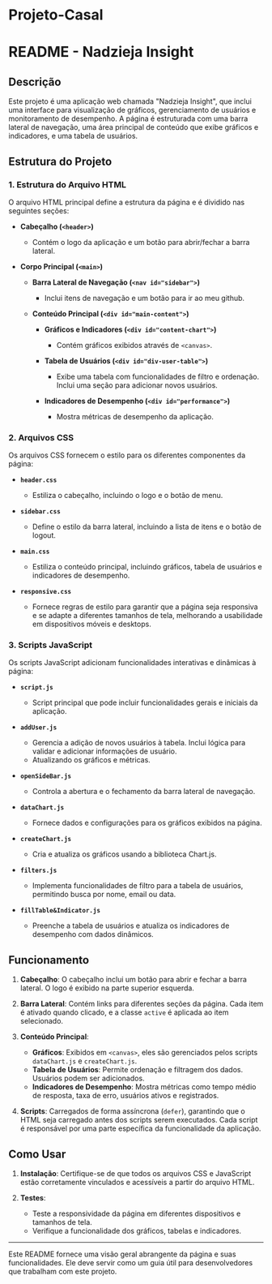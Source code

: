 ﻿# Projeto-Casal

# README - Nadzieja Insight

## Descrição

Este projeto é uma aplicação web chamada "Nadzieja Insight", que inclui uma interface para visualização de gráficos, gerenciamento de usuários e monitoramento de desempenho. A página é estruturada com uma barra lateral de navegação, uma área principal de conteúdo que exibe gráficos e indicadores, e uma tabela de usuários.

## Estrutura do Projeto

### 1. Estrutura do Arquivo HTML

O arquivo HTML principal define a estrutura da página e é dividido nas seguintes seções:

- **Cabeçalho (`<header>`)**
  - Contém o logo da aplicação e um botão para abrir/fechar a barra lateral.
  
- **Corpo Principal (`<main>`)**
  - **Barra Lateral de Navegação (`<nav id="sidebar">`)**
    - Inclui itens de navegação e um botão para ir ao meu github.
  
  - **Conteúdo Principal (`<div id="main-content">`)**
    - **Gráficos e Indicadores (`<div id="content-chart">`)**
      - Contém gráficos exibidos através de `<canvas>`.
      
    - **Tabela de Usuários (`<div id="div-user-table">`)**
      - Exibe uma tabela com funcionalidades de filtro e ordenação. Inclui uma seção para adicionar novos usuários.
      
    - **Indicadores de Desempenho (`<div id="performance">`)**
      - Mostra métricas de desempenho da aplicação.

### 2. Arquivos CSS

Os arquivos CSS fornecem o estilo para os diferentes componentes da página:

- **`header.css`**
  - Estiliza o cabeçalho, incluindo o logo e o botão de menu.

- **`sidebar.css`**
  - Define o estilo da barra lateral, incluindo a lista de itens e o botão de logout.

- **`main.css`**
  - Estiliza o conteúdo principal, incluindo gráficos, tabela de usuários e indicadores de desempenho.

- **`responsive.css`**
  - Fornece regras de estilo para garantir que a página seja responsiva e se adapte a diferentes tamanhos de tela, melhorando a usabilidade em dispositivos móveis e desktops.

### 3. Scripts JavaScript

Os scripts JavaScript adicionam funcionalidades interativas e dinâmicas à página:

- **`script.js`**
  - Script principal que pode incluir funcionalidades gerais e iniciais da aplicação.

- **`addUser.js`**
  - Gerencia a adição de novos usuários à tabela. Inclui lógica para validar e adicionar informações de usuário.
  - Atualizando os gráficos e métricas.

- **`openSideBar.js`**
  - Controla a abertura e o fechamento da barra lateral de navegação.

- **`dataChart.js`**
  - Fornece dados e configurações para os gráficos exibidos na página.

- **`createChart.js`**
  - Cria e atualiza os gráficos usando a biblioteca Chart.js.

- **`filters.js`**
  - Implementa funcionalidades de filtro para a tabela de usuários, permitindo busca por nome, email ou data.

- **`fillTable&Indicator.js`**
  - Preenche a tabela de usuários e atualiza os indicadores de desempenho com dados dinâmicos.

## Funcionamento

1. **Cabeçalho**: O cabeçalho inclui um botão para abrir e fechar a barra lateral. O logo é exibido na parte superior esquerda.

2. **Barra Lateral**: Contém links para diferentes seções da página. Cada item é ativado quando clicado, e a classe `active` é aplicada ao item selecionado.

3. **Conteúdo Principal**:
   - **Gráficos**: Exibidos em `<canvas>`, eles são gerenciados pelos scripts `dataChart.js` e `createChart.js`.
   - **Tabela de Usuários**: Permite ordenação e filtragem dos dados. Usuários podem ser adicionados.
   - **Indicadores de Desempenho**: Mostra métricas como tempo médio de resposta, taxa de erro, usuários ativos e registrados.

4. **Scripts**: Carregados de forma assíncrona (`defer`), garantindo que o HTML seja carregado antes dos scripts serem executados. Cada script é responsável por uma parte específica da funcionalidade da aplicação.

## Como Usar

1. **Instalação**: Certifique-se de que todos os arquivos CSS e JavaScript estão corretamente vinculados e acessíveis a partir do arquivo HTML.

2. **Testes**:
   - Teste a responsividade da página em diferentes dispositivos e tamanhos de tela.
   - Verifique a funcionalidade dos gráficos, tabelas e indicadores.

---

Este README fornece uma visão geral abrangente da página e suas funcionalidades. Ele deve servir como um guia útil para desenvolvedores que trabalham com este projeto.
